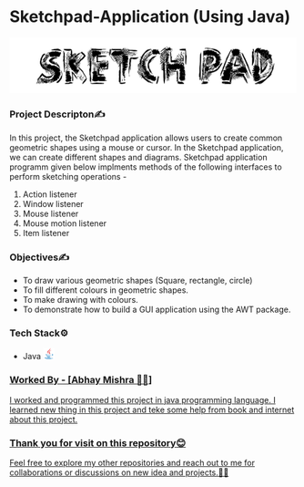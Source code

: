 
# Sketchpad-Application (Using Java)

![Standpickup logo](https://github.com/abhaymishra24/Sketchpad-Application/blob/main/Sketch-Pad.png)

### Project Descripton✍️

In this project, the Sketchpad application allows users to create common geometric shapes using a mouse or cursor.
In the Sketchpad application, we can create different shapes and diagrams.
Sketchpad application programm given below implments methods of the following interfaces to perform sketching operations -

1. Action listener
2. Window listener
3. Mouse listener
4. Mouse motion listener
5. Item listener

### Objectives✍️

- To draw various geometric shapes (Square, rectangle, circle)
- To fill different colours in geometric shapes.
- To make drawing with colours.
- To demonstrate how to build a GUI application using the AWT package.

### Tech Stack⚙️ 

- Java <a href="https://www.java.com" target="_blank" rel="noreferrer"> <img src="https://raw.githubusercontent.com/devicons/devicon/master/icons/java/java-original.svg" alt="java" width="20" height="20"/>

### Worked By - [Abhay Mishra 🧑‍💻]

I worked and programmed this project in java programming language. I learned new thing in this project and teke some help from book and internet about this project. 

### Thank you for visit on this repository😊

Feel free to explore my other repositories and reach out to me for collaborations or discussions on new idea and projects.🤝😊



